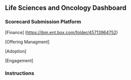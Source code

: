 ## Life Sciences and Oncology Dashboard

### Scorecard Submission Platform

[Finance] (https://ibm.ent.box.com/folder/45713964752)

[Offering Managment]

[Adoption]

[Engagement]

### Instructions

